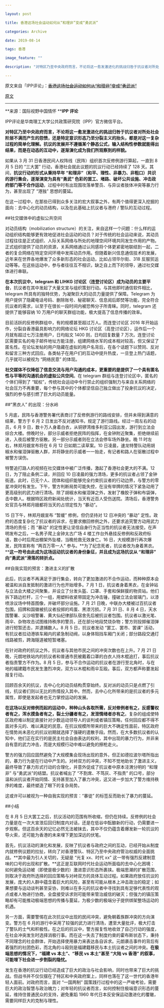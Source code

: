 ```yaml
---

layout: post

title: 香港这场社会运动如何从“和理非”变成“勇武派”

categories: Archive

date: 2019-08-14

tags: 香港

image_feature: ""

description: "对特区乃至中央政府而言，不论将这一愈发激进化的挑战归咎于抗议者对所处社会阶层不满而产生的怨愤，还是特定意识形态乃至分裂主义的抬头，都是对这一复杂过程的简单化理解。抗议的发展并不遵循某个静态公式，输入结构性参数就能得出结果，而是在动态的互动中，逐渐演化成为我们所观察到的样貌。"

---
```


原文来自「IPP评论」：~~[香港这场社会运动如何从“和理非”变成“勇武派”](https://mp.weixin.qq.com/s/62hTODqtStvxS9oHYBuCeA)~~ 

[原文](http://www.xinghuozk.com/104158.html) 


---

**来源：国际视野中国情怀 ****IPP 评论**

IPP评论是华南理工大学公共政策研究院（IPP）官方微信平台。

**对特区乃至中央政府而言，不论将这一愈发激进化的挑战归咎于抗议者对所处社会阶层不满而产生的怨愤，还是特定意识形态乃至分裂主义的抬头，都是对这一复杂过程的简单化理解。抗议的发展并不遵循某个静态公式，输入结构性参数就能得出结果，而是在动态的互动中，逐渐演化成为我们所观察到的样貌。**

如果从 3 月 31 日香港民间人权阵线（民阵）组织首次反修例游行算起，一直到 8 月 5 日的 “三大罢” 行动，香港社会就此议题的抗议行动已经持续了 128 天。其间，**抗议行动的形式从秉持早年 “和理非”（和平、理性、非暴力、非粗口）共识的游行集会，逐渐演变为具有“勇武” 色彩的罢工、堵路、破坏公共设施、冲击政府部门等不合作运动**，过程中时有出现围攻落单警员、与异议者肢体冲突等暴力行为，甚至出现了 “港独” 思想的蔓延。

在这一过程中，在那些已得到众多关注的宏大叙事之外，有两个值得更深入挖掘的面向：去中心化的动员结构，以及在此基础上抗议者与港府 / 警队的互动过程。

##社交媒体中的虚拟公共空间

对动员结构（mobilization structure）的关注，来自这样一个问题：什么样的运动组织结构能够更有效地促进社会运动的动员？对于传统的社会运动来说，其动员过程往往是正式组织、人际关系网络与所处的地理空间环境共同发生作用的产物。正式组织提供了动员的资源，关系网络通过认同感将个体更紧密地联结到一起，二者的复合网络在特定空间环境中发挥动员作用。但随着新兴信息通信技术的发展，近年来在世界各地爆发了众多新形态的社会运动，比如占领华尔街、318 反服贸运动等等。在这些运动中，参与者往往互不相识，缺乏自上而下的领导，通过社交媒体进行串联。

**在本次抗议中，telegram 和 LIHKG 讨论区（连登讨论区）成为动员的主要平台**，抗议者在其中发起了大量文宣与组织策划行动。与其他即时通信软件相比，telegram 所具有的独特优势，为凝聚巨大的动员力量提供了保障。Telegram 为用户提供了隐藏电话号码、删除账号、秘密聊天、信息阅后即焚等功能，完全符合抗议者的需求，以至于在很长一段时间内被恐怖分子所青睐。同时，telegram 还提供了能够容纳 10 万用户的聊天群组功能，极大提高了信息传播的效率。

目前活跃的反修例群组中，有的规模甚至超过万人。而连登讨论区 2016 年开始运作，分裂自香港最具影响力的网络论坛 HKG 讨论区（高登讨论区），运作后一个月就有超过七万注册用户，日均贴文 1400 则，日均回复数量 7 万次。连登讨论区需要实名的电子邮件地址方能注册，组建网络水军的成本相对较高，但又保证了匿名性。在论坛发帖的用户隐藏在虚拟的用户名背后，在各个话题下以赞同、反对和留言三种方式回应。各类帖子在用户们的互动中提升热度，一旦登上热门话题，几乎就可以被视为 “网络民意” 的体现。

**社交媒体不仅降低了信息交流与用户沟通的成本，更重要的是提供了一个具有匿名性与平等的沟通机会的虚拟公共空间**。在 telegram 群组与连登讨论区中，匿名的个体们得到了 “赋权”，传统社会运动中令行禁止的组织强制力与来自关系网络的社会压力不再重要，每个参与其中的个体都坚信自己独立做出了投身抗议的决定，强烈的参与感引燃了巨大的动员能量。

##“黑衣人” 的出现：分水岭

5 月底，民阵与香港警务署代表商讨了反修例游行的路线安排，但并未得到满意的结果，警方于 6 月 2 日发出不反对通知书，规定了游行路线。经过一周左右的动员，6 月 9 日，数十万人身着白衣，从铜锣湾维多利亚公园出发，游行到立法会综合大楼。傍晚时分，部分示威者拒绝民阵的指挥，在金钟附近聚集，拒绝继续前进，入夜后被警方驱散。另一部分示威者则在立法会停车场外静坐。晚 11 时左右，林郑月娥宣布将在 6 月 12 日如期二读草案。10 日凌晨，速龙特警队动用胡椒水和催泪弹驱散人群，并将静坐的示威者一一抬走，有记者和路人在驱散过程中被警方误伤。

特警追打路人的视频在社交媒体中被广泛传播，激起了香港社会更大的不满。12 日，为了阻止条例二读，并回应 10 日凌晨的强力清场，更多的抗议者占领了金钟街道。此时，已无个人、团体和组织能够完全约束抗议者的行动边界，与警方的零星冲突时有发生。下午，警方判断局势可能失控，在没有举牌的情况下紧急动用了更高级别的武力进行清场。除了胡椒水和催泪弹之外，发射了橡胶子弹和布袋弹，击中数人。根据特区政府新闻处统计，当天有近百人受伤送院。清场后，香港警务处官员与林郑月娥都将当天的占领定性为 “暴动”。

15 日下午，林郑月娥宣布 “暂缓” 修例，但仍坚持对 12 日冲突的 “暴动” 定性。政府的态度复杂化了抗议者的诉求，在要求撤回修例之外，还要求追究警方动用武力清场的责任；而 “暴动” 的定性更让坚信自身行为正当性的抗议者无法接受。在声明发布之后，一名男子爬上金钟太古广场 4 楼工作台外悬挂反修例和反政府标语，数小时后爬出棚架外坠楼，当晚抢救无效身亡。16 日，大规模游行再次爆发，民阵宣称有 “两百万零一人” 参与。**为了纪念死者，抗议者改为身着黑衣。****这一符号由此成为这场运动抗议者的身份象征，并且成为这场抗议从 “和理非” 向“勇武派”滑落的转折点。**

##自我实现的预言：激进主义的扩散

此后，抗议者不再满足于游行集会，转向了更加激进的不合作运动，而种种原本会被温和派自发抵制的激进行为也开始增多。7 月 1 日，抗议者身着黑衣，在金钟站与立法会大楼之间聚集，并设立了分发头盔、口罩、手套和保鲜膜的物资站。他们拆下路边栏杆，三个一组，用塑料收紧带固定为冲击锤，撞破立法会玻璃门，以漆喷涂议场中特首图像，并破坏部分设施。7 月 21 日晚，中联办大楼被过百抗议者包围，招牌和国徽被抗议者投掷的鸡蛋、黑漆污损。7 月 31 日、8 月 4 日，天水围警署、尖沙咀警署、黄大仙纪律部队宿舍先后被抗议者包围。抗议者以激光笔、雨伞、杂物攻击试图维持秩序的警员，还在部分地段焚烧杂物；警方则投掷催泪弹进行短暂还击，并逮捕数人。8 月 5 日，抗议者发动 “罢工、罢市、罢课” 活动，有抗议者拉动港铁车厢内的紧急制动阀，以身体阻挡车厢门关闭；部分路段交通灯线路被剪，跨海隧道被短暂堵塞。

在针对政府的抗议之外，抗议者与其他市民之间的冲突次数也在上升。7 月 21 日晚，元朗地铁站内的抗议者和普通市民被戴着口罩的白衣人持木棍追打，事后抗议者指责警方不作为。8 月 5 日，参与不合作运动的抗议者在游行至北角时，与在地的福建籍市民发生激烈冲突，双方以木棍和雨伞互殴。事后，双方都声称要发起报复行动。

回顾百余天的抗议，去中心化的动员结构贯穿始终。反对派的动员只是点燃了引线，抗议者们则以无比的热情投入其中。然而，去中心化所带来的是抗议者的多元属性，即使是发起者也无力掌控运动的发展。

**在这场以反对修例而起的运动中，种种山头各取所需，反对修例者有之，反感警权者有之，浑水摸鱼者有之，裂土分疆者有之，发泄情绪者亦有之**。复杂的组成使特区政府难以制定直接针对少数运动领导人的谈判或者镇压策略，任何回应都不得不面对多元的、难以满足的民意。在抗议规模所带来的巨大不确定性面前，特区政府在情势尚未恶化的抗议初期就选择了强硬的遣散手段。然而，在大多数抗议者的认知中，他们正在实行的是民主社会自由表达的权利，其中出现的暴力行为，并非来自有意的武力冲击，而是大规模行动中难以避免的擦枪走火。

警方的强力回应固然避免了大规模集会现场出现的意外，但正如德拉波尔塔所指出的，暴力行为是在行动中产生的。对峙双方的冲突，不知不觉地助长了激进主义，最终导致了暴力形式行动的合理化，并意外促成了抗议者中原本泾渭分明的 “和理非” 与“勇武派”的结盟。抗议者喊出了 “不割席、不笃灰、不指责” 的口号，部分温和派抗议者开始同情、支持甚至加入了暴力冲突，这又进一步加大了警方维持秩序的难度，最终塑造了眼下的复杂局势。

这或许可以被视为一种自我实现的预言：“暴徒” 的标签反而助长了暴力的蔓延。

##小结

在 8 月 5 日大罢工之后，抗议活动的范围有所收缩，但仍在持续。反修例的社会力量是在一次大宣泄后回归制度内对话，还是在低谷中酝酿新的行动，仍需要进一步观察。但这百余天的记忆必然无法被抹去，其中不仅仍蕴含着爆发新一轮抗议的导火索，还可能为香港的未来埋下更加深远的伏笔。

首先，抗议活动的演化和发展，反映了抗议者与政府之间的互动，已经开始从制度内就修例议题的拉扯，转向了对香港警队、特区乃至中央政府管治权威的全面挑战。**其中最为引人关切的，无疑是 “光复 xx、时代 xx” 这一带有强烈反建制意味的口号的出现和扩散。**这正是互联网时代社会运动所面临的去中心化困境：如何避免运动被（即使是极少数的）激进意识形态所裹挟。极端思潮的扩散范围，则取决于政府所选择的回应策略与对峙双方的具体互动过程。如果政府放任抗议的发展，庞大的人群中蕴含着巨大的风险，甚至有可能从根本上冲击政治的稳定；如果想要与运动谈判甚至妥协，则难以在多元的抗议者中寻找到具有足够代表性的观点或者人物进行协商，全盘接受诉求则可能带来管治威信的破灭；但强力的镇压策略却有可能推动极端思想的传播与蔓延，为极少数的极端分子提供绑架整场运动的机遇。

另一方面，需要警惕在此次抗议中出现的民间冲突，避免朝着族群冲突的方向演变。警方在 6 月的游行中采用了较强的武力进行清场，遭至大量批评，极大打击了警队的士气和积极性。在之后的抗议中，警方报复性地收敛了自己行动的强度，在社会冲突发生时选择消极行事。而在这一失去了制度约束的霍布斯状态下，秉持不同理念的社会群体，开始选择使用暴力来表达各自诉求。元朗袭击事件的背后有着强烈的社团色彩，而北角的斗殴则是福建籍移民与本土抗议者之间的冲突。**在极端思想的情况下，“福建 vs 本土”、“移民 vs 本土”甚至 “大陆 vs 香港” 的叙事，可能埋下社会进一步割裂的隐忧。**

发生在香港的抗议行动已经造成了巨大的政治与社会影响，同时也带来了巨大的挑战。但战书并不仅仅摆在了特区和中央政府案上，同样也落在了这一世代的香港年轻人面前。对政府而言，面对 “一国两制” 国策践行过程中的这一严峻考验，需要巨大的政治智慧与政治魄力；对年轻的抗议者而言，如何控制住极端意识形态的蔓延，维持住普通民众的支持，避免重蹈 1960 年代日本反安保运动激进化的覆辙，需要同样巨大的克制与理性。
